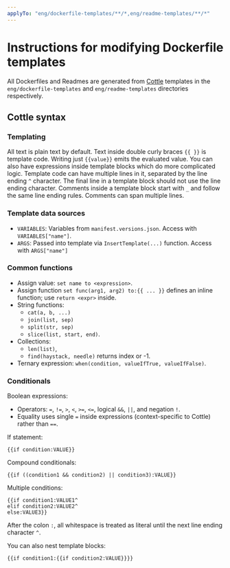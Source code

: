 ```yaml
---
applyTo: "eng/dockerfile-templates/**/*,eng/readme-templates/**/*"
---
```


# Instructions for modifying Dockerfile templates

All Dockerfiles and Readmes are generated from [Cottle](https://github.com/r3c/cottle) templates in
the `eng/dockerfile-templates` and `eng/readme-templates` directories respectively.

## Cottle syntax

### Templating

All text is plain text by default.  Text inside double curly braces `{{ }}` is template code.
Writing just `{{value}}` emits the evaluated value.
You can also have expressions inside template blocks which do more complicated logic.
Template code can have multiple lines in it, separated by the line ending `^` character.
The final line in a template block should not use the line ending character.
Comments inside a template block start with `_` and follow the same line ending rules.
Comments can span multiple lines.

### Template data sources

- `VARIABLES`: Variables from `manifest.versions.json`. Access with `VARIABLES["name"]`.
- `ARGS`: Passed into template via `InsertTemplate(...)` function. Access with `ARGS["name"]`

### Common functions

- Assign value: `set name to <expression>`.
- Assign function `set func(arg1, arg2) to:{{ ... }}` defines an inline function; use `return <expr>` inside.
- String functions:
  - `cat(a, b, ...)`
  - `join(list, sep)`
  - `split(str, sep)`
  - `slice(list, start, end)`.
- Collections:
  - `len(list)`,
  - `find(haystack, needle)` returns index or -1.
- Ternary expression: `when(condition, valueIfTrue, valueIfFalse)`.

### Conditionals

Boolean expressions:

- Operators: `=`, `!=`, `>`, `<`, `>=`, `<=`, logical `&&`, `||`, and negation `!`.
- Equality uses single `=` inside expressions (context-specific to Cottle) rather than `==`.

If statement:

```
{{if condition:VALUE}}
```

Compound conditionals:

```
{{if ((condition1 && condition2) || condition3):VALUE}}
```

Multiple conditions:

```
{{if condition1:VALUE1^
elif condition2:VALUE2^
else:VALUE3}}
```

After the colon `:`, all whitespace is treated as literal until the next line ending character `^`.

You can also nest template blocks:

```
{{if condition1:{{if condition2:VALUE}}}}
```
